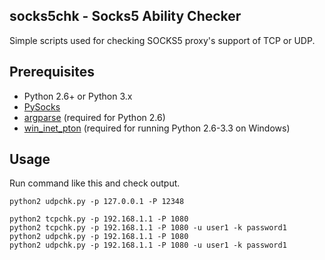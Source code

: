 socks5chk - Socks5 Ability Checker
----------------------------------
Simple scripts used for checking SOCKS5 proxy's support of TCP or UDP.

Prerequisites
-------------
* Python 2.6+ or Python 3.x
* [PySocks](https://github.com/Anorov/PySocks)
* [argparse](https://pypi.python.org/pypi/argparse) (required for Python 2.6)
* [win_inet_pton](https://pypi.python.org/pypi/win_inet_pton) (required for running Python 2.6-3.3 on Windows)

Usage
-----
Run command like this and check output.
```shell
python2 udpchk.py -p 127.0.0.1 -P 12348 

python2 tcpchk.py -p 192.168.1.1 -P 1080
python2 tcpchk.py -p 192.168.1.1 -P 1080 -u user1 -k password1
python2 udpchk.py -p 192.168.1.1 -P 1080
python2 udpchk.py -p 192.168.1.1 -P 1080 -u user1 -k password1
```
